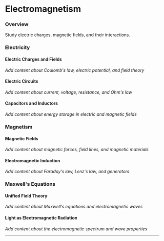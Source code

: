 # Electromagnetism

### Overview

Study electric charges, magnetic fields, and their interactions.

### Electricity

#### Electric Charges and Fields
*Add content about Coulomb's law, electric potential, and field theory*

#### Electric Circuits
*Add content about current, voltage, resistance, and Ohm's law*

#### Capacitors and Inductors
*Add content about energy storage in electric and magnetic fields*

### Magnetism

#### Magnetic Fields
*Add content about magnetic forces, field lines, and magnetic materials*

#### Electromagnetic Induction
*Add content about Faraday's law, Lenz's law, and generators*

### Maxwell's Equations

#### Unified Field Theory
*Add content about Maxwell's equations and electromagnetic waves*

#### Light as Electromagnetic Radiation
*Add content about the electromagnetic spectrum and wave properties*

---
